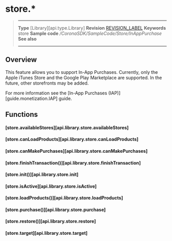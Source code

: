 
# store.*

> --------------------- ------------------------------------------------------------------------------------------
> __Type__              [Library][api.type.Library]
> __Revision__          [REVISION_LABEL](REVISION_URL)
> __Keywords__          store
> __Sample code__       */CoronaSDK/SampleCode/Store/InAppPurchase*
> __See also__          
> --------------------- ------------------------------------------------------------------------------------------

## Overview

This feature allows you to support In-App Purchases. Currently, only the Apple iTunes Store and the Google Play Marketplace are supported. In the future, other storefronts may be added.

For more information see the [In-App Purchases (IAP)][guide.monetization.IAP] guide.


## Functions

#### [store.availableStores][api.library.store.availableStores]

#### [store.canLoadProducts][api.library.store.canLoadProducts]

#### [store.canMakePurchases][api.library.store.canMakePurchases]

#### [store.finishTransaction()][api.library.store.finishTransaction]

#### [store.init()][api.library.store.init]

#### [store.isActive][api.library.store.isActive]

#### [store.loadProducts()][api.library.store.loadProducts]

#### [store.purchase()][api.library.store.purchase]

#### [store.restore()][api.library.store.restore]

#### [store.target][api.library.store.target]